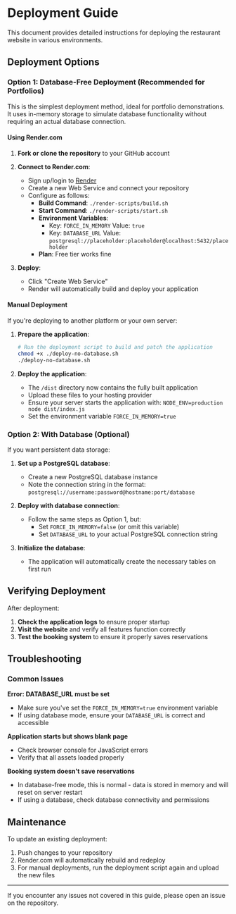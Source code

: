 # Deployment Guide

This document provides detailed instructions for deploying the restaurant website in various environments.

## Deployment Options

### Option 1: Database-Free Deployment (Recommended for Portfolios)

This is the simplest deployment method, ideal for portfolio demonstrations. It uses in-memory storage to simulate database functionality without requiring an actual database connection.

#### Using Render.com

1. **Fork or clone the repository** to your GitHub account
2. **Connect to Render.com**:
   - Sign up/login to [Render](https://render.com)
   - Create a new Web Service and connect your repository
   - Configure as follows:
     - **Build Command**: `./render-scripts/build.sh`
     - **Start Command**: `./render-scripts/start.sh`
     - **Environment Variables**:
       - Key: `FORCE_IN_MEMORY` Value: `true`
       - Key: `DATABASE_URL` Value: `postgresql://placeholder:placeholder@localhost:5432/placeholder`
     - **Plan**: Free tier works fine

3. **Deploy**:
   - Click "Create Web Service"
   - Render will automatically build and deploy your application

#### Manual Deployment

If you're deploying to another platform or your own server:

1. **Prepare the application**:
   ```bash
   # Run the deployment script to build and patch the application
   chmod +x ./deploy-no-database.sh
   ./deploy-no-database.sh
   ```

2. **Deploy the application**:
   - The `/dist` directory now contains the fully built application
   - Upload these files to your hosting provider
   - Ensure your server starts the application with: `NODE_ENV=production node dist/index.js`
   - Set the environment variable `FORCE_IN_MEMORY=true`

### Option 2: With Database (Optional)

If you want persistent data storage:

1. **Set up a PostgreSQL database**:
   - Create a new PostgreSQL database instance
   - Note the connection string in the format: `postgresql://username:password@hostname:port/database`

2. **Deploy with database connection**:
   - Follow the same steps as Option 1, but:
     - Set `FORCE_IN_MEMORY=false` (or omit this variable)
     - Set `DATABASE_URL` to your actual PostgreSQL connection string

3. **Initialize the database**:
   - The application will automatically create the necessary tables on first run

## Verifying Deployment

After deployment:

1. **Check the application logs** to ensure proper startup
2. **Visit the website** and verify all features function correctly
3. **Test the booking system** to ensure it properly saves reservations
   
## Troubleshooting

### Common Issues

**Error: DATABASE_URL must be set**
- Make sure you've set the `FORCE_IN_MEMORY=true` environment variable
- If using database mode, ensure your `DATABASE_URL` is correct and accessible

**Application starts but shows blank page**
- Check browser console for JavaScript errors
- Verify that all assets loaded properly

**Booking system doesn't save reservations**
- In database-free mode, this is normal - data is stored in memory and will reset on server restart
- If using a database, check database connectivity and permissions

## Maintenance

To update an existing deployment:

1. Push changes to your repository
2. Render.com will automatically rebuild and redeploy
3. For manual deployments, run the deployment script again and upload the new files

---

If you encounter any issues not covered in this guide, please open an issue on the repository.